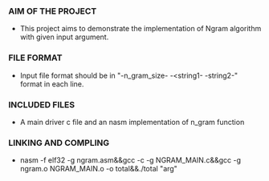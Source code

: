 ### AIM OF THE PROJECT
* This project aims to demonstrate the implementation of Ngram algorithm with given input argument.

### FILE FORMAT
* Input file format should be in "-n_gram_size- -<string1- -string2-" format in each line. 

### INCLUDED FILES
* A main driver c file and an nasm implementation of n_gram function

### LINKING AND COMPLING
* nasm -f elf32 -g ngram.asm&&gcc -c -g NGRAM_MAIN.c&&gcc -g ngram.o NGRAM_MAIN.o -o total&&./total "arg"
